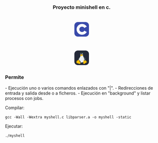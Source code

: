 
<h3 align="center">Proyecto minishell en c.</h3>
<h1 align="center"><img src="./icon/C.svg" width="48"></h1>
<h1 align="center"><img src="./icon/Linux-Dark.svg" width="48"></h1>

<h3>Permite</h3>
  - Ejecución uno o varios comandos enlazados con "|".
  - Redirecciones de entrada y salida desde o a ficheros.
  - Ejecución en "background" y listar procesos con jobs.

Compilar:
```
gcc -Wall -Wextra myshell.c libparser.a -o myshell -static
```

Ejecutar:

```
./myshell
```
